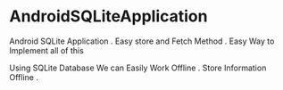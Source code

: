# AndroidSQLiteApplication
Android SQLite Application . Easy store and Fetch Method . Easy Way to Implement all of this 


Using SQLite Database We can Easily Work Offline . 
Store Information Offline .

